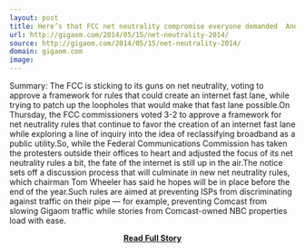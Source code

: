 ```yaml
---
layout: post
title: Here’s that FCC net neutrality compromise everyone demanded  And here’s the problem 
url: http://gigaom.com/2014/05/15/net-neutrality-2014/
source: http://gigaom.com/2014/05/15/net-neutrality-2014/
domain: gigaom.com
image: 
---
```


<p>Summary: The FCC is sticking to its guns on net neutrality, voting to approve a framework for rules that could create an internet fast lane, while trying to patch up the loopholes that would make that fast lane possible.On Thursday, the FCC commissioners voted 3-2 to approve a framework for net neutrality rules that continue to favor the creation of an internet fast lane while exploring a line of inquiry into the idea of reclassifying broadband as a public utility.So, while the Federal Communications Commission has taken the protesters outside their offices to heart and adjusted the focus of its net neutrality rules a bit, the fate of the internet is still up in the air.The notice sets off a discussion process that will culminate in new net neutrality rules, which chairman Tom Wheeler has said he hopes will be in place before the end of the year.Such rules are aimed at preventing ISPs from discriminating against traffic on their pipe — for example, preventing Comcast from slowing Gigaom traffic while stories from Comcast-owned NBC properties load with ease.</p>
<center><p><a href="http://gigaom.com/2014/05/15/net-neutrality-2014/" style='padding:25px; font-sze:18px; font-weight: bold;'>Read Full Story</a></p></center>
